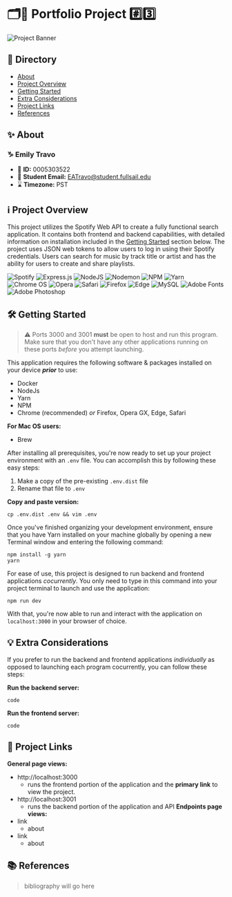 # 🗂️📁 Portfolio Project #️⃣3️⃣
![Project Banner](https://www.dropbox.com/scl/fi/igyo59flz5or36hrb22ij/banner.png?rlkey=eeift1ygsp6w1quvfofud1biq&raw=1)

## 🧭 Directory
- [About](#-about)
- [Project Overview](#ℹ️-project-overview)
- [Getting Started](#%EF%B8%8F-getting-started)
- [Extra Considerations](#-extra-considerations)
- [Project Links](#-project-links)
- [References](#-references)

## ✨ About 

### ♑ Emily Travo
- 🪪 **ID:** 0005303522
- 📨 **Student Email:** EATravo@student.fullsail.edu
- ⌛ **Timezone:** PST

## ℹ️ Project Overview

This project utilizes the Spotify Web API to create a fully functional search application. It contains both frontend and backend capabilities, with detailed information on installation included in the [Getting Started](#%EF%B8%8F-getting-started) section below. The project uses JSON web tokens to allow users to log in using their Spotify credentials. Users can search for music by track title or artist and has the ability for users to create and share playlists.

![Spotify](https://img.shields.io/badge/Spotify-1ED760?style=for-the-badge&logo=spotify&logoColor=white)
 ![Express.js](https://img.shields.io/badge/express.js-%23404d59.svg?style=for-the-badge&logo=express&logoColor=%2361DAFB) ![NodeJS](https://img.shields.io/badge/node.js-6DA55F?style=for-the-badge&logo=node.js&logoColor=white) ![Nodemon](https://img.shields.io/badge/NODEMON-%23323330.svg?style=for-the-badge&logo=nodemon&logoColor=%BBDEAD) ![NPM](https://img.shields.io/badge/NPM-%23CB3837.svg?style=for-the-badge&logo=npm&logoColor=white) ![Yarn](https://img.shields.io/badge/yarn-%232C8EBB.svg?style=for-the-badge&logo=yarn&logoColor=white) ![Chrome OS](https://img.shields.io/badge/chrome%20os-3d89fc?style=for-the-badge&logo=google%20chrome&logoColor=white) ![Opera](https://img.shields.io/badge/Opera-FF1B2D?style=for-the-badge&logo=Opera&logoColor=white) ![Safari](https://img.shields.io/badge/Safari-000000?style=for-the-badge&logo=Safari&logoColor=white) ![Firefox](https://img.shields.io/badge/Firefox-FF7139?style=for-the-badge&logo=Firefox-Browser&logoColor=white) ![Edge](https://img.shields.io/badge/Edge-0078D7?style=for-the-badge&logo=Microsoft-edge&logoColor=white) ![MySQL](https://img.shields.io/badge/mysql-4479A1.svg?style=for-the-badge&logo=mysql&logoColor=white) ![Adobe Fonts](https://img.shields.io/badge/Adobe%20Fonts-000B1D.svg?style=for-the-badge&logo=Adobe%20Fonts&logoColor=white) ![Adobe Photoshop](https://img.shields.io/badge/adobe%20photoshop-%2331A8FF.svg?style=for-the-badge&logo=adobe%20photoshop&logoColor=white)


## 🛠️ Getting Started

> ⚠️ Ports 3000 and 3001 **must** be open to host and run this program. Make sure that you don't have any other applications running on these ports *before* you attempt launching.

This application requires the following software & packages installed on your device ***prior*** to use:
- Docker
- NodeJs
- Yarn
- NPM
- Chrome (recommended) *or* Firefox, Opera GX, Edge, Safari

**For Mac OS users:**
- Brew

After installing all prerequisites, you're now ready to set up your project environment with an `.env` file. You can accomplish this by following these easy steps:
1. Make a copy of the pre-existing `.env.dist` file
2. Rename that file to `.env`
   
**Copy and paste version:**   
```
cp .env.dist .env && vim .env
```
Once you've finished organizing your development environment, ensure that you have Yarn installed on your machine globally by opening a new Terminal window and entering the following command:
```
npm install -g yarn
yarn
```
For ease of use, this project is designed to run backend and frontend applications *cocurrently*. You only need to type in this command into your project terminal to launch and use the application:
```
npm run dev
```
With that, you're now able to run and interact with the application on `localhost:3000` in your browser of choice.
## 💡 Extra Considerations
If you prefer to run the backend and frontend applications *individually* as opposed to launching each program cocurrently, you can follow these steps:

**Run the backend server:**
```
code
```
**Run the frontend server:**
```
code
```

## 🔗 Project Links
**General page views:**
- http://localhost:3000
  - runs the frontend portion of the application and the **primary link** to view the project.
- http://localhost:3001
  - runs the backend portion of the application and API
**Endpoints page views:**
- link
  - about
- link
  - about   
 
## 📚 References
> bibliography will go here
